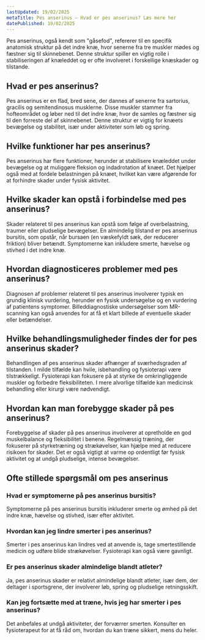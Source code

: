 ```yaml
---
lastUpdated: 19/02/2025
metaTitle: Pes anserinus – Hvad er pes anserinus? Læs mere her
datePublished: 19/02/2025
---
```


Pes anserinus, også kendt som "gåsefod", refererer til en specifik anatomisk struktur på det indre knæ, hvor senerne fra tre muskler mødes og fæstner sig til skinnebenet. Denne struktur spiller en vigtig rolle i stabiliseringen af knæleddet og er ofte involveret i forskellige knæskader og tilstande.

## Hvad er pes anserinus?

Pes anserinus er en flad, bred sene, der dannes af senerne fra sartorius, gracilis og semitendinosus musklerne. Disse muskler stammer fra hofteområdet og løber ned til det indre knæ, hvor de samles og fæstner sig til den forreste del af skinnebenet. Denne struktur er vigtig for knæets bevægelse og stabilitet, især under aktiviteter som løb og spring.

## Hvilke funktioner har pes anserinus?

Pes anserinus har flere funktioner, herunder at stabilisere knæleddet under bevægelse og at muliggøre fleksion og indadrotation af knæet. Det hjælper også med at fordele belastningen på knæet, hvilket kan være afgørende for at forhindre skader under fysisk aktivitet.

## Hvilke skader kan opstå i forbindelse med pes anserinus?

Skader relateret til pes anserinus kan opstå som følge af overbelastning, traumer eller pludselige bevægelser. En almindelig tilstand er pes anserinus bursitis, som opstår, når bursaen (en væskefyldt sæk, der reducerer friktion) bliver betændt. Symptomerne kan inkludere smerte, hævelse og stivhed i det indre knæ.

## Hvordan diagnosticeres problemer med pes anserinus?

Diagnosen af problemer relateret til pes anserinus involverer typisk en grundig klinisk vurdering, herunder en fysisk undersøgelse og en vurdering af patientens symptomer. Billeddiagnostiske undersøgelser som MR-scanning kan også anvendes for at få et klart billede af eventuelle skader eller betændelser.

## Hvilke behandlingsmuligheder findes der for pes anserinus skader?

Behandlingen af pes anserinus skader afhænger af sværhedsgraden af tilstanden. I milde tilfælde kan hvile, isbehandling og fysioterapi være tilstrækkeligt. Fysioterapi kan fokusere på at styrke de omkringliggende muskler og forbedre fleksibiliteten. I mere alvorlige tilfælde kan medicinsk behandling eller kirurgi være nødvendigt.

## Hvordan kan man forebygge skader på pes anserinus?

Forebyggelse af skader på pes anserinus involverer at opretholde en god muskelbalance og fleksibilitet i benene. Regelmæssig træning, der fokuserer på styrketræning og strækøvelser, kan hjælpe med at reducere risikoen for skader. Det er også vigtigt at varme op ordentligt før fysisk aktivitet og at undgå pludselige, intense bevægelser.

## Ofte stillede spørgsmål om pes anserinus

### Hvad er symptomerne på pes anserinus bursitis?

Symptomerne på pes anserinus bursitis inkluderer smerte og ømhed på det indre knæ, hævelse og stivhed, især efter aktivitet.

### Hvordan kan jeg lindre smerter i pes anserinus?

Smerter i pes anserinus kan lindres ved at anvende is, tage smertestillende medicin og udføre blide strækøvelser. Fysioterapi kan også være gavnligt.

### Er pes anserinus skader almindelige blandt atleter?

Ja, pes anserinus skader er relativt almindelige blandt atleter, især dem, der deltager i sportsgrene, der involverer løb, spring og pludselige retningsskift.

### Kan jeg fortsætte med at træne, hvis jeg har smerter i pes anserinus?

Det anbefales at undgå aktiviteter, der forværrer smerten. Konsulter en fysioterapeut for at få råd om, hvordan du kan træne sikkert, mens du heler.
